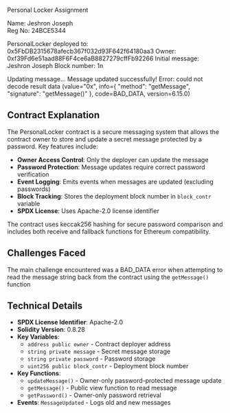 Personal Locker Assignment

Name: Jeshron Joseph  
Reg No: 24BCE5344

PersonalLocker deployed to: 0x5FbDB2315678afecb367f032d93F642f64180aa3
Owner: 0xf39Fd6e51aad88F6F4ce6aB8827279cffFb92266
Initial message: Jeshron Joseph
Block number: 1n

Updating message...
Message updated successfully!
Error: could not decode result data (value="0x", info={ "method": "getMessage", "signature": "getMessage()" }, code=BAD_DATA, version=6.15.0)

## Contract Explanation
The PersonalLocker contract is a secure messaging system that allows the contract owner to store and update a secret message protected by a password. Key features include:

- **Owner Access Control**: Only the deployer can update the message
- **Password Protection**: Message updates require correct password verification
- **Event Logging**: Emits events when messages are updated (excluding passwords)
- **Block Tracking**: Stores the deployment block number in `block_contr` variable
- **SPDX License**: Uses Apache-2.0 license identifier

The contract uses keccak256 hashing for secure password comparison and includes both receive and fallback functions for Ethereum compatibility.

## Challenges Faced
The main challenge encountered was a BAD_DATA error when attempting to read the message string back from the contract using the `getMessage()` function

## Technical Details
- **SPDX License Identifier**: Apache-2.0
- **Solidity Version**: 0.8.28
- **Key Variables**: 
  - `address public owner` - Contract deployer address
  - `string private message` - Secret message storage
  - `string private password` - Password storage
  - `uint256 public block_contr` - Deployment block number
- **Key Functions**:
  - `updateMessage()` - Owner-only password-protected message update
  - `getMessage()` - Public view function to read message
  - `getPassword()` - Owner-only password retrieval
- **Events**: `MessageUpdated` - Logs old and new messages

